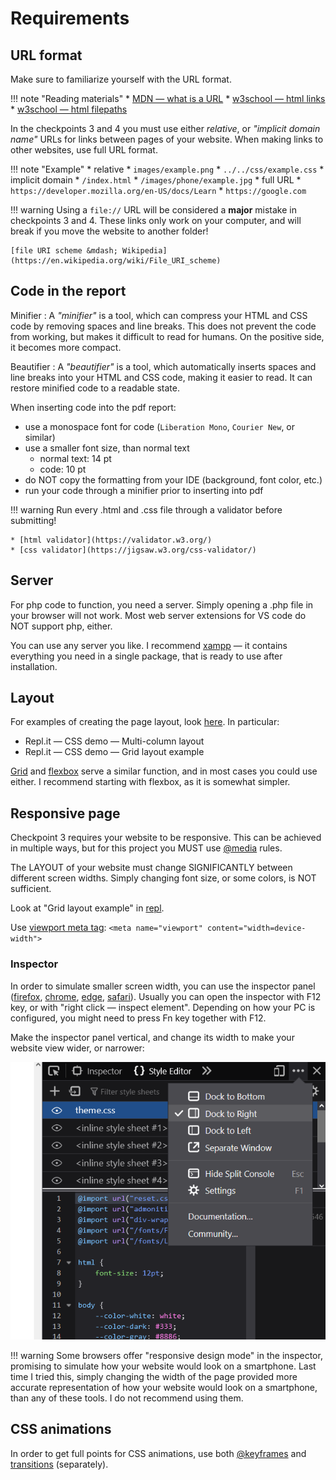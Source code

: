 # Requirements

## URL format

Make sure to familiarize yourself with the URL format.

!!! note "Reading materials"
	* [MDN &mdash; what is a URL](https://developer.mozilla.org/en-US/docs/Learn/Common_questions/What_is_a_URL)
	* [w3school &mdash; html links](https://www.w3schools.com/html/html_links.asp)
	* [w3school &mdash; html filepaths](https://www.w3schools.com/html/html_filepaths.asp)

In the checkpoints 3 and 4 you must use either *relative*, or *"implicit domain name"* URLs for links between pages of your website. When making links to other websites, use full URL format.

!!! note "Example"
	* relative
		* `images/example.png`
		* `../../css/example.css`
	* implicit domain
		* `/index.html`
		* `/images/phone/example.jpg`
	* full URL
		* `https://developer.mozilla.org/en-US/docs/Learn`
		* `https://google.com`

!!! warning
	Using a `file://` URL will be considered a **major** mistake in checkpoints 3 and&nbsp;4. These links only work on your computer, and will break if you move the website to another folder!

	[file URI scheme &mdash; Wikipedia](https://en.wikipedia.org/wiki/File_URI_scheme)

## Code in the report

Minifier
:	A *"minifier"* is a tool, which can compress your HTML and CSS code by removing spaces and line breaks. This does not prevent the code from working, but makes it difficult to read for humans. On the positive side, it becomes more compact.

Beautifier
:	A *"beautifier"* is a tool, which automatically inserts spaces and line breaks into your HTML and CSS code, making it easier to read. It can restore minified code to a readable state.

When inserting code into the pdf report:

* use a monospace font for code (`Liberation Mono`, `Courier New`, or similar)
* use a smaller font size, than normal text
	* normal text: 14 pt
	* code: 10 pt
* do NOT copy the formatting from your IDE (background, font color, etc.)
* run your code through a minifier prior to inserting into pdf

!!! warning
	Run every .html and .css file through a validator before submitting!

	* [html validator](https://validator.w3.org/)
	* [css validator](https://jigsaw.w3.org/css-validator/)

## Server

For php code to function, you need a server. Simply opening a .php file in your browser will not work. Most web server extensions for VS code do NOT support php, either.

You can use any server you like. I recommend [xampp](https://www.apachefriends.org/) &mdash; it contains everything you need in a single package, that is ready to use after installation.

## Layout

For examples of creating the page layout, look [here](https://kosrud.github.io/For%20students%20%28HTML%2C%20CSS%29/Examples%20and%20snippets/). In particular:

* Repl.it &mdash; CSS demo &mdash; Multi-column layout
* Repl.it &mdash; CSS demo &mdash; Grid layout example

[Grid](https://www.w3schools.com/css/css_grid.asp) and [flexbox](https://css-tricks.com/snippets/css/a-guide-to-flexbox/) serve a similar function, and in most cases you could use either. I recommend starting with flexbox, as it is somewhat simpler.

## Responsive page

Checkpoint 3 requires your website to be responsive. This can be achieved in multiple ways, but for this project you MUST use [@media](https://www.w3schools.com/cssref/css3_pr_mediaquery.asp) rules.

The LAYOUT of your website must change SIGNIFICANTLY between different screen widths. Simply changing font size, or some colors, is NOT sufficient.

Look at "Grid layout example" in [repl](https://replit.com/@KostiantynRuden/CSS-demo).

Use [viewport meta tag](https://developer.mozilla.org/en-US/docs/Web/HTML/Viewport_meta_tag#background): `<meta name="viewport" content="width=device-width">`


### Inspector

In order to simulate smaller screen width, you can use the inspector panel ([firefox](https://firefox-source-docs.mozilla.org/devtools-user/page_inspector/how_to/open_the_inspector/index.html), [chrome](https://www.browserstack.com/guide/inspect-element-in-chrome), [edge](https://learn.microsoft.com/en-us/microsoft-edge/devtools-guide-chromium/overview), [safari](https://www.browserstack.com/guide/how-to-inspect-element-on-mac)). Usually you can open the inspector with F12 key, or with "right click &mdash; inspect element". Depending on how your PC is configured, you might need to press Fn key together with F12.

Make the inspector panel vertical, and change its width to make your website view wider, or narrower:

![inspector-dock-right](Requirements/inspector-dock-right.png)

!!! warning
	Some browsers offer "responsive design mode" in the inspector, promising to simulate how your website would look on a smartphone. Last time I tried this, simply changing the width of the page provided more accurate representation of how your website would look on a smartphone, than any of these tools. I do not recommend using them.

## CSS animations

In order to get full points for CSS animations, use both [@keyframes](https://www.w3schools.com/cssref/css3_pr_animation-keyframes.asp) and [transitions](https://www.w3schools.com/css/css3_transitions.asp) (separately).  